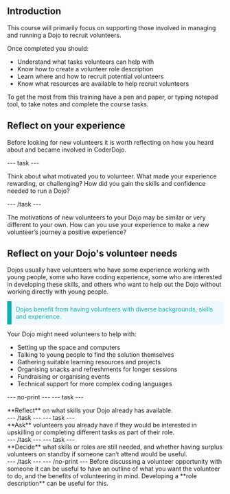 ## Introduction

This course will primarily focus on supporting those involved in managing and running a Dojo to recruit volunteers.

Once completed you should:
- Understand what tasks volunteers can help with
- Know how to create a volunteer role description
- Learn where and how to recruit potential volunteers
- Know what resources are available to help recruit volunteers

To get the most from this training have a pen and paper, or typing notepad tool, to take notes and complete the course tasks.

## Reflect on your experience
Before looking for new volunteers it is worth reflecting on how you heard about and became involved in CoderDojo. 

--- task ---

Think about what motivated you to volunteer. What made your experience rewarding, or challenging? How did you gain the skills and confidence needed to run a Dojo?

--- /task ---

The motivations of new volunteers to your Dojo may be similar or very different to your own. How can you use your experience to make a new volunteer’s journey a positive experience?

## Reflect on your Dojo's volunteer needs

 

Dojos usually have volunteers who have some experience working with young people, some who have coding experience, some who are interested in developing these skills, and others who want to help out the Dojo without working directly with young people.

<p style="border-left: solid; border-width:10px; border-color: #0faeb0; background-color: aliceblue; padding: 10px;">
<span style="color: #0faeb0">Dojos benefit from having volunteers with diverse backgrounds, skills and experience.
</p>

Your Dojo might need volunteers to help with:
+ Setting up the space and computers
+ Talking to young people to find the solution themselves
+ Gathering suitable learning resources and projects
+ Organising snacks and refreshments for longer sessions
+ Fundraising or organising events
+ Technical support for more complex coding languages 

--- no-print ---
--- task ---
<div style="display: flex; flex-wrap: wrap">
<div style="flex-basis: 175px; flex-grow: 1">  
**Reflect** on what skills your Dojo already has available.
</div>
</div>
--- /task ---
--- task ---
<div style="display: flex; flex-wrap: wrap">
<div style="flex-basis: 175px; flex-grow: 1">  
**Ask** volunteers you already have if they would be interested in upskilling or completing different tasks as part of their role.
</div>
</div>
--- /task ---
--- task ---
<div style="display: flex; flex-wrap: wrap">
<div style="flex-basis: 175px; flex-grow: 1">  
**Decide** what skills or roles are still needed, and whether having surplus volunteers on standby if someone can’t attend would be useful.
</div>
</div>
--- /task ---
--- /no-print ---
Before discussing a volunteer opportunity with someone it can be useful to have an outline of what you want the volunteer to do, and the benefits of volunteering in mind. Developing a **role description** can be useful for this.
